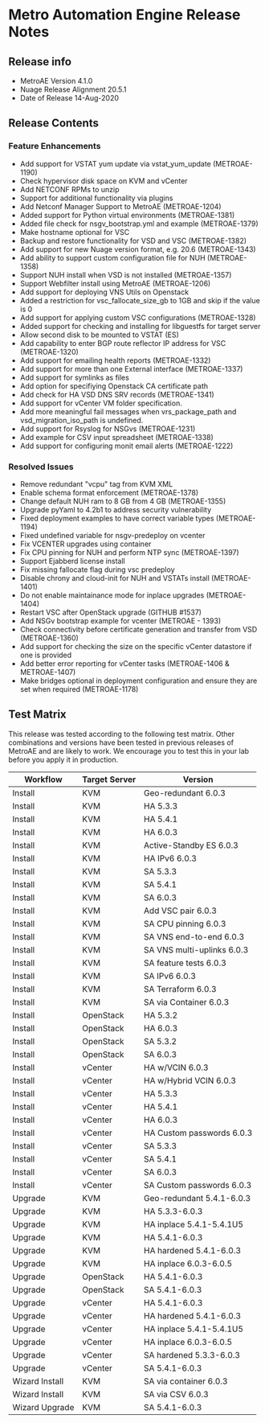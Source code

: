 # Metro Automation Engine Release Notes

## Release info

* MetroAE Version 4.1.0
* Nuage Release Alignment 20.5.1
* Date of Release 14-Aug-2020

## Release Contents

### Feature Enhancements

* Add support for VSTAT yum update via vstat_yum_update (METROAE-1190)
* Check hypervisor disk space on KVM and vCenter
* Add NETCONF RPMs to unzip
* Support for additional functionality via plugins
* Add Netconf Manager Support to MetroAE (METROAE-1204)
* Added support for Python virtual environments (METROAE-1381)
* Added file check for nsgv_bootstrap.yml and example (METROAE-1379)
* Make hostname optional for VSC
* Backup and restore functionality for VSD and VSC (METROAE-1382)
* Add support for new Nuage version format, e.g. 20.6 (METROAE-1343)
* Add ability to support custom configuration file for NUH (METROAE-1358)
* Support NUH install when VSD is not installed (METROAE-1357)
* Support Webfilter install using MetroAE (METROAE-1206)
* Add support for deploying VNS Utils on Openstack
* Added a restriction for vsc_fallocate_size_gb to 1GB and skip if the value is 0
* Add support for applying custom VSC configurations (METROAE-1328)
* Added support for checking and installing for libguestfs for target server
* Allow second disk to be mounted to VSTAT (ES)
* Add capability to enter BGP route reflector IP address for VSC (METROAE-1320)
* Add support for emailing health reports (METROAE-1332)
* Add support for more than one External interface (METROAE-1337)
* Add support for symlinks as files
* Add option for specifiying Openstack CA certificate path
* Add check for HA VSD DNS SRV records (METROAE-1341)
* Add support for vCenter VM folder specification.
* Add more meaningful fail messages when vrs_package_path and vsd_migration_iso_path is undefined.
* Add support for Rsyslog for NSGvs (METROAE-1231)
* Add example for CSV input spreadsheet (METROAE-1338)
* Add support for configuring monit email alerts (METROAE-1222)

### Resolved Issues

* Remove redundant "vcpu" tag from KVM XML
* Enable schema format enforcement (METROAE-1378)
* Change default NUH ram to 8 GB from 4 GB (METROAE-1355)
* Upgrade pyYaml to 4.2b1 to address security vulnerability
* Fixed deployment examples to have correct variable types (METROAE-1194)
* Fixed undefined variable for nsgv-predeploy on vcenter
* Fix VCENTER upgrades using container
* Fix CPU pinning for NUH and perform NTP sync (METROAE-1397)
* Support Ejabberd license install
* Fix missing fallocate flag during vsc predeploy
* Disable chrony and cloud-init for NUH and VSTATs install (METROAE-1401)
* Do not enable maintainance mode for inplace upgrades (METROAE-1404)
* Restart VSC after OpenStack upgrade (GITHUB #1537)
* Add NSGv bootstrap example for vcenter (METROAE - 1393)
* Check connectivity before certificate generation and transfer from VSD (METROAE-1360)
* Add support for checking the size on the specific vCenter datastore if one is provided
* Add better error reporting for vCenter tasks (METROAE-1406 & METROAE-1407)
* Make bridges optional in deployment configuration and ensure they are set when required (METROAE-1178)

## Test Matrix

This release was tested according to the following test matrix. Other combinations and versions have been tested in previous releases of MetroAE and are likely to work. We encourage you to test this in your lab before you apply it in production.

Workflow | Target Server | Version
-------- | -------- | --------
Install | KVM | Geo-redundant 6.0.3
Install | KVM | HA 5.3.3
Install | KVM | HA 5.4.1
Install | KVM | HA 6.0.3
Install | KVM | Active-Standby ES 6.0.3
Install | KVM | HA IPv6 6.0.3
Install | KVM | SA 5.3.3
Install | KVM | SA 5.4.1
Install | KVM | SA 6.0.3
Install | KVM | Add VSC pair 6.0.3
Install | KVM | SA CPU pinning 6.0.3
Install | KVM | SA VNS end-to-end 6.0.3
Install | KVM | SA VNS multi-uplinks 6.0.3
Install | KVM | SA feature tests 6.0.3
Install | KVM | SA IPv6 6.0.3
Install | KVM | SA Terraform 6.0.3
Install | KVM | SA via Container 6.0.3
Install | OpenStack | HA 5.3.2
Install | OpenStack | HA 6.0.3
Install | OpenStack | SA 5.3.2
Install | OpenStack | SA 6.0.3
Install | vCenter | HA w/VCIN 6.0.3
Install | vCenter | HA w/Hybrid VCIN 6.0.3
Install | vCenter | HA 5.3.3
Install | vCenter | HA 5.4.1
Install | vCenter | HA 6.0.3
Install | vCenter | HA Custom passwords 6.0.3
Install | vCenter | SA 5.3.3
Install | vCenter | SA 5.4.1
Install | vCenter | SA 6.0.3
Install | vCenter | SA Custom passwords 6.0.3
Upgrade | KVM | Geo-redundant 5.4.1-6.0.3
Upgrade | KVM | HA 5.3.3-6.0.3
Upgrade | KVM | HA inplace 5.4.1-5.4.1U5
Upgrade | KVM | HA 5.4.1-6.0.3
Upgrade | KVM | HA hardened 5.4.1-6.0.3
Upgrade | KVM | HA inplace 6.0.3-6.0.5
Upgrade | OpenStack | HA 5.4.1-6.0.3
Upgrade | OpenStack | SA 5.4.1-6.0.3
Upgrade | vCenter | HA 5.4.1-6.0.3
Upgrade | vCenter | HA hardened 5.4.1-6.0.3
Upgrade | vCenter | HA inplace 5.4.1-5.4.1U5
Upgrade | vCenter | HA inplace 6.0.3-6.0.5
Upgrade | vCenter | SA hardened 5.3.3-6.0.3
Upgrade | vCenter | SA 5.4.1-6.0.3
Wizard Install | KVM | SA via container 6.0.3
Wizard Install | KVM | SA via CSV 6.0.3
Wizard Upgrade | KVM | SA 5.4.1-6.0.3
